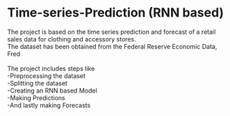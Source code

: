 # Time-series-Prediction (RNN based)
The project is based on the time series prediction and forecast of a retail sales data for clothing and accessory stores. </br>
The dataset has been obtained from the Federal Reserve Economic Data, Fred </br> 
</br>
The project includes steps like </br> 
     -Preprocessing the dataset</br>
     -Splitting the dataset </br>
     -Creating an RNN based Model </br>
     -Making Predictions </br>
     -And lastly making Forecasts </br>
